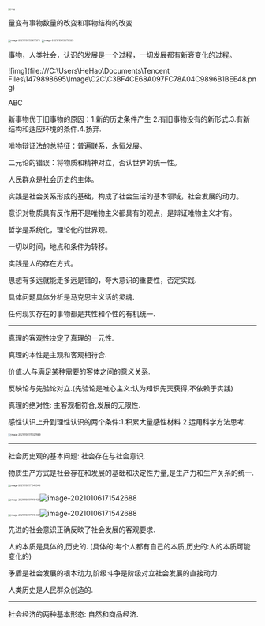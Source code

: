 

<img src="file:///C:\Users\HeHao\Documents\Tencent Files\1479898695\Image\C2C\QZ6$TGO[[$3WBGAGS`ALFAA.png" alt="img" style="zoom: 33%;" />

量变有事物数量的改变和事物结构的改变

<img src="C:\Users\HeHao\AppData\Roaming\Typora\typora-user-images\image-20210106155617975.png" alt="image-20210106155617975" style="zoom: 33%;" />

<img src="C:\Users\HeHao\AppData\Roaming\Typora\typora-user-images\image-20210106155718525.png" alt="image-20210106155718525" style="zoom:33%;" />

事物，人类社会，认识的发展是一个过程，一切发展都有新衰变化的过程。 

![img](file:///C:\Users\HeHao\Documents\Tencent Files\1479898695\Image\C2C\C3BF4CE68A097FC78A04C9896B1BEE48.png)

ABC

新事物优于旧事物的原因：1.新的历史条件产生 2.有旧事物没有的新形式.3.有新结构和适应环境的条件.4.扬弃.

唯物辩证法的总特征：普遍联系，永恒发展。

二元论的错误：将物质和精神对立，否认世界的统一性。

人民群众是社会历史的主体。

实践是社会关系形成的基础，构成了社会生活的基本领域，社会发展的动力。

意识对物质具有反作用不是唯物主义都具有的观点，是辩证唯物主义才有。

哲学是系统化，理论化的世界观。

一切以时间，地点和条件为转移。

实践是人的存在方式。

思想有多远就能走多远是错的，夸大意识的重要性，否定实践.

具体问题具体分析是马克思主义活的灵魂.

任何现实存在的事物都是共性和个性的有机统一.

---

真理的客观性决定了真理的一元性.

真理的本性是主观和客观相符合.

价值:人与满足某种需要的客体之间的意义关系.

反映论与先验论对立.(先验论是唯心主义:认为知识先天获得,不依赖于实践)

真理的绝对性: 主客观相符合,发展的无限性.

感性认识上升到理性认识的两个条件:1.积累大量感性材料 2.运用科学方法思考.

<img src="C:\Users\HeHao\AppData\Roaming\Typora\typora-user-images\image-20210106170327869.png" alt="image-20210106170327869" style="zoom:33%;" />

---

社会历史观的基本问题: 社会存在与社会意识.

物质生产方式是社会存在和发展的基础和决定性力量,是生产力和生产关系的统一.

<img src="C:\Users\HeHao\AppData\Roaming\Typora\typora-user-images\image-20210106171343348.png" alt="image-20210106171343348" style="zoom:33%;" />

<img src="C:\Users\HeHao\AppData\Roaming\Typora\typora-user-images\image-20210106171419437.png" alt="image-20210106171419437" style="zoom:33%;" />![image-20210106171542688](C:\Users\HeHao\AppData\Roaming\Typora\typora-user-images\image-20210106171542688.png)

<img src="C:\Users\HeHao\AppData\Roaming\Typora\typora-user-images\image-20210106171419437.png" alt="image-20210106171419437" style="zoom:33%;" />![image-20210106171542688](C:\Users\HeHao\AppData\Roaming\Typora\typora-user-images\image-20210106171542688.png)

先进的社会意识正确反映了社会发展的客观要求.

人的本质是具体的,历史的. (具体的:每个人都有自己的本质,历史的:人的本质可能变化的)

矛盾是社会发展的根本动力,阶级斗争是阶级对立社会发展的直接动力.

人类历史是人民群众创造的.

---

社会经济的两种基本形态: 自然和商品经济.

